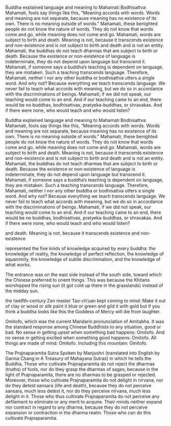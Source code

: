Buddha explained language and meaning to Mahamati Bodhisattva: Mahamati, fools say things like this, “Meaning accords with words. Words and meaning are not separate, because meaning has no existence of its own. There is no meaning outside of words.” Mahamati, these benighted people do not know the nature of words. They do not know that words come and go, while meaning does not come and go. Mahamati, words are subject to birth and death. Meaning is not, because it transcends existence and non-existence and is not subject to birth and death and is not an entity. Mahamati, the buddhas do not teach dharmas that are subject to birth or death. Because the existence or non-existence of language is indeterminate, they do not depend upon language but transcend it. Mahamati, if someone says a buddha’s teaching is dependent on language, they are mistaken. Such a teaching transcends language. Therefore, Mahamati, neither I nor any other buddha or bodhisattva utters a single word. And why not? Because everything we teach transcends language. We never fail to teach what accords with meaning, but we do so in accordance with the discriminations of beings. Mahamati, if we did not speak, our teaching would come to an end. And if our teaching came to an end, there would be no buddhas, bodhisattvas, pratyeka-buddhas, or shravakas. And if there were none, who would teach and who would listen?


Buddha explained language and meaning to Mahamati Bodhisattva: Mahamati, fools say things like this, “Meaning accords with words. Words and meaning are not separate, because meaning has no existence of its own. There is no meaning outside of words.” Mahamati, these benighted people do not know the nature of words. They do not know that words come and go, while meaning does not come and go. Mahamati, words are subject to birth and death. Meaning is not, because it transcends existence and non-existence and is not subject to birth and death and is not an entity. Mahamati, the buddhas do not teach dharmas that are subject to birth or death. Because the existence or non-existence of language is indeterminate, they do not depend upon language but transcend it. Mahamati, if someone says a buddha’s teaching is dependent on language, they are mistaken. Such a teaching transcends language. Therefore, Mahamati, neither I nor any other buddha or bodhisattva utters a single word. And why not? Because everything we teach transcends language. We never fail to teach what accords with meaning, but we do so in accordance with the discriminations of beings. Mahamati, if we did not speak, our teaching would come to an end. And if our teaching came to an end, there would be no buddhas, bodhisattvas, pratyeka-buddhas, or shravakas. And if there were none, who would teach and who would listen?


and death. Meaning is not, because it transcends existence and non-existence


represented the five kinds of knowledge acquired by every buddha: the knowledge of reality, the knowledge of perfect reflection, the knowledge of equanimity, the knowledge of subtle discrimination, and the knowledge of what works.


The entrance was on the east side instead of the south side, toward which the Chinese preferred to orient things. This was because the Khitans worshipped the rising sun (it got cold up there in the grasslands) instead of the midday sun.


the twelfth-century Zen master Tao-ch’uan kept coming to mind: Make it out of clay or wood or silk paint it blue or green and gild it with gold but if you think a buddha looks like this the Goddess of Mercy will die from laughter.


Omitofo, which was the current Mandarin pronunciation of Amitabha. It was the standard response among Chinese Buddhists to any situation, good or bad. No sense in getting upset when something bad happens: Omitofo. And no sense in getting excited when something good happens: Omitofo. All things are made of mind: Omitofo. Including this mountain: Omitofo.


The Prajnaparamita Sutra Spoken by Manjushri (translated into English by Garma Chang in A Treasury of Mahayana Sutras) in which he tells the Buddha, Those who cultivate Prajnaparamita do not reject the dharmas (truths) of fools, nor do they grasp the dharmas of sages, because in the light of Prajnaparamita, there are no dharmas to be grasped or rejected. Moreover, those who cultivate Prajnaparamita do not delight in nirvana, nor do they detest sansara (life and death), because they do not perceive sansara, much less detest it, nor do they perceive nirvana, much less delight in it. Those who thus cultivate Prajnaparamita do not perceive any defilement to eliminate or any merit to acquire. Their minds neither expand nor contract in regard to any dharma, because they do not perceive expansion or contraction in the dharma realm. Those who can do this cultivate Prajnaparamita.


